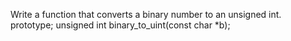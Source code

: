 Write a function that converts a binary number to an unsigned int. prototype; unsigned int binary_to_uint(const char *b);
